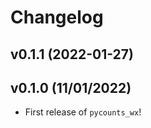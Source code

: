 # Changelog

<!--next-version-placeholder-->

## v0.1.1 (2022-01-27)


## v0.1.0 (11/01/2022)

- First release of `pycounts_wx`!